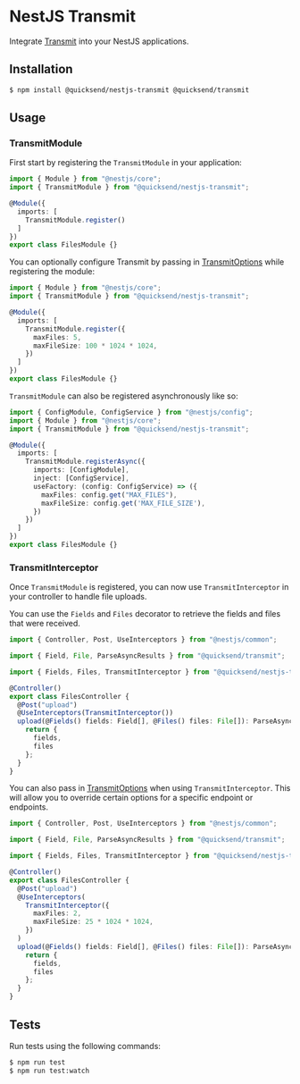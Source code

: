 # NestJS Transmit

Integrate [Transmit](https://github.com/quicksend/transmit) into your NestJS applications.

## Installation

```bash
$ npm install @quicksend/nestjs-transmit @quicksend/transmit
```

## Usage

### TransmitModule
First start by registering the `TransmitModule` in your application:

```ts
import { Module } from "@nestjs/core";
import { TransmitModule } from "@quicksend/nestjs-transmit";

@Module({
  imports: [
    TransmitModule.register()
  ]
})
export class FilesModule {}
```

You can optionally configure Transmit by passing in [TransmitOptions](https://quicksend.github.io/transmit/interfaces/transmitoptions.html) while registering the module:

```ts
import { Module } from "@nestjs/core";
import { TransmitModule } from "@quicksend/nestjs-transmit";

@Module({
  imports: [
    TransmitModule.register({
      maxFiles: 5,
      maxFileSize: 100 * 1024 * 1024,
    })
  ]
})
export class FilesModule {}
```

`TransmitModule` can also be registered asynchronously like so:

```ts
import { ConfigModule, ConfigService } from "@nestjs/config";
import { Module } from "@nestjs/core";
import { TransmitModule } from "@quicksend/nestjs-transmit";

@Module({
  imports: [
    TransmitModule.registerAsync({
      imports: [ConfigModule],
      inject: [ConfigService],
      useFactory: (config: ConfigService) => ({
        maxFiles: config.get("MAX_FILES"),
        maxFileSize: config.get('MAX_FILE_SIZE'),
      })
    })
  ]
})
export class FilesModule {}
```

### TransmitInterceptor

Once `TransmitModule` is registered, you can now use `TransmitInterceptor` in your controller to handle file uploads.

You can use the `Fields` and `Files` decorator to retrieve the fields and files that were received.

```ts
import { Controller, Post, UseInterceptors } from "@nestjs/common";

import { Field, File, ParseAsyncResults } from "@quicksend/transmit";

import { Fields, Files, TransmitInterceptor } from "@quicksend/nestjs-transmit";

@Controller()
export class FilesController {
  @Post("upload")
  @UseInterceptors(TransmitInterceptor())
  upload(@Fields() fields: Field[], @Files() files: File[]): ParseAsyncResults {
    return {
      fields,
      files
    };
  }
}
```

You can also pass in [TransmitOptions](https://quicksend.github.io/transmit/interfaces/transmitoptions.html) when using `TransmitInterceptor`. This will allow you to override certain options for a specific endpoint or endpoints.

```ts
import { Controller, Post, UseInterceptors } from "@nestjs/common";

import { Field, File, ParseAsyncResults } from "@quicksend/transmit";

import { Fields, Files, TransmitInterceptor } from "@quicksend/nestjs-transmit";

@Controller()
export class FilesController {
  @Post("upload")
  @UseInterceptors(
    TransmitInterceptor({
      maxFiles: 2,
      maxFileSize: 25 * 1024 * 1024,
    })
  )
  upload(@Fields() fields: Field[], @Files() files: File[]): ParseAsyncResults {
    return {
      fields,
      files
    };
  }
}
```

## Tests

Run tests using the following commands:
```bash
$ npm run test
$ npm run test:watch
```
